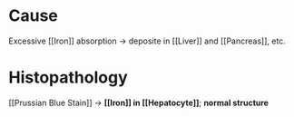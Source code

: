 # Cause
Excessive [[Iron]] absorption -> deposite in [[Liver]] and [[Pancreas]], etc.

# Histopathology
[[Prussian Blue Stain]] -> **[[Iron]] in [[Hepatocyte]]**; **normal structure** 
